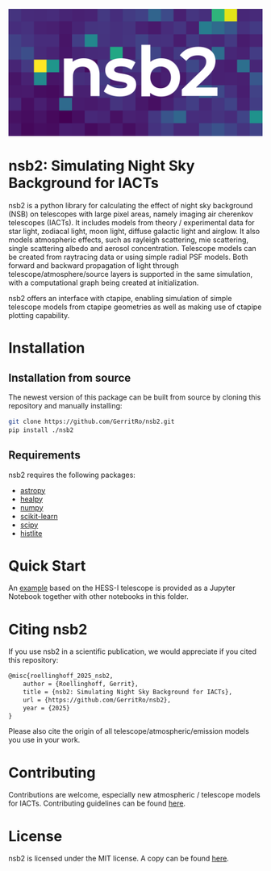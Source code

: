 <!-- language: lang-none -->
![nsb2 logo](assets/nsb2logo.png)

# nsb2: Simulating Night Sky Background for IACTs

nsb2 is a python library for calculating the effect of night sky background (NSB) on telescopes with large pixel areas, namely imaging air cherenkov telescopes (IACTs). It includes models from theory / experimental data for star light, zodiacal light, moon light, diffuse galactic light and airglow. It also models atmospheric effects, such as rayleigh scattering, mie scattering, single scattering albedo and aerosol concentration. Telescope models can be created from raytracing data or using simple radial PSF models. Both forward and backward propagation of light through telescope/atmosphere/source layers is supported in the same simulation, with a computational graph being created at initialization.

nsb2 offers an interface with ctapipe, enabling simulation of simple telescope models from ctapipe geometries as well as making use of ctapipe plotting capability.

# Installation

## Installation from source
The newest version of this package can be built from source by cloning this repository and manually installing:

```bash
git clone https://github.com/GerritRo/nsb2.git
pip install ./nsb2
```

## Requirements
nsb2 requires the following packages:
- [astropy](https://github.com/astropy/astropy)
- [healpy](https://github.com/healpy/healpy)
- [numpy](https://github.com/numpy/numpy)
- [scikit-learn](https://github.com/scikit-learn/scikit-learn)
- [scipy](https://github.com/scipy/scipy)
- [histlite](https://github.com/GerritRo/histlite)

# Quick Start
An [example](examples/HESSI_Tutorial.ipynb) based on the HESS-I telescope is provided as a Jupyter Notebook together with other notebooks in this folder.

# Citing nsb2
If you use nsb2 in a scientific publication, we would appreciate if you cited this repository:

```
@misc{roellinghoff_2025_nsb2,
    author = {Roellinghoff, Gerrit},
    title = {nsb2: Simulating Night Sky Background for IACTs},
    url = {https://github.com/GerritRo/nsb2},
    year = {2025}
}
```
Please also cite the origin of all telescope/atmospheric/emission models you use in your work.

# Contributing
Contributions are welcome, especially new atmospheric / telescope models for IACTs. Contributing guidelines can be found [here](CONTRIBUTING.md).

# License
nsb2 is licensed under the MIT license. A copy can be found [here](LICENSE).